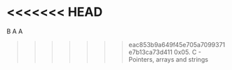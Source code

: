 <<<<<<< HEAD
=======



B
A
A
>>>>>>> eac853b9a649f45e705a7099371e7b13ca73d411
0x05. C - Pointers, arrays and strings
